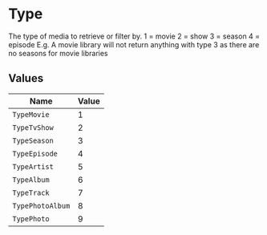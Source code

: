# Type

The type of media to retrieve or filter by.
1 = movie
2 = show
3 = season
4 = episode
E.g. A movie library will not return anything with type 3 as there are no seasons for movie libraries



## Values

| Name             | Value            |
| ---------------- | ---------------- |
| `TypeMovie`      | 1                |
| `TypeTvShow`     | 2                |
| `TypeSeason`     | 3                |
| `TypeEpisode`    | 4                |
| `TypeArtist`     | 5                |
| `TypeAlbum`      | 6                |
| `TypeTrack`      | 7                |
| `TypePhotoAlbum` | 8                |
| `TypePhoto`      | 9                |